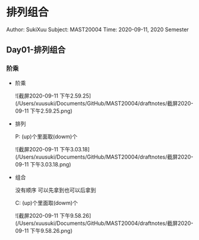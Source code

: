 # 排列组合

Author: SukiXuu Subject: MAST20004 Time: 2020-09-11, 2020 Semester

## Day01-排列组合

### 阶乘

* 阶乘

  ![截屏2020-09-11 下午2.59.25](/Users/xuusuki/Documents/GitHub/MAST20004/draftnotes/截屏2020-09-11 下午2.59.25.png)

* 排列

  P: \(up\)个里面取\(dowm\)个

  ![截屏2020-09-11 下午3.03.18](/Users/xuusuki/Documents/GitHub/MAST20004/draftnotes/截屏2020-09-11 下午3.03.18.png)

* 组合

  没有顺序 可以先拿到也可以后拿到

  C: \(up\)个里面取\(dowm\)个

  ![截屏2020-09-11 下午9.58.26](/Users/xuusuki/Documents/GitHub/MAST20004/draftnotes/截屏2020-09-11 下午9.58.26.png)

